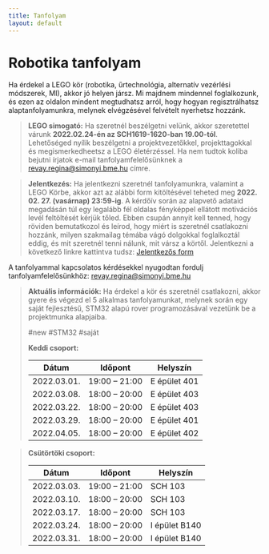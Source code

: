 ```yaml
---
title: Tanfolyam
layout: default
---
```


# Robotika tanfolyam

Ha érdekel a LEGO kör (robotika, űrtechnológia, alternatív vezérlési módszerek, MI), akkor jó helyen jársz. Mi majdnem mindennel foglalkozunk, és ezen az oldalon mindent megtudhatsz arról, hogy hogyan regisztrálhatsz alaptanfolyamunkra, melynek elvégzésével felvételt nyerhetsz hozzánk.

 > **LEGO simogató:**
 Ha szeretnél beszélgetni velünk, akkor szeretettel várunk **2022.02.24-én az SCH1619-1620-ban 19.00-tól**. Lehetőséged nyílik beszélgetni a projektvezetőkkel, projekttagokkal és megismerkedheetsz a LEGO életérzéssel. Ha nem tudtok koliba bejutni írjatok e-mail tanfolyamfelelősünknek a [revay.regina@simonyi.bme.hu](mailto:revay.regina@simonyi.bme.hu) címre.


> **Jelentkezés:**
 Ha jelentkezni szeretnél tanfolyamunkra, valamint a LEGO Körbe, akkor azt az alábbi form kitöltésével teheted meg **2022. 02. 27. (vasárnap) 23:59-ig**.
A kérdőív során az alapvető adataid megadásán túl egy legalább fél oldalas fényképpel ellátott motivációs levél feltöltését kérjük tőled.
Ebben csupán annyit kell tenned, hogy röviden bemutatkozol és leírod, hogy miért is szeretnél csatlakozni hozzánk, milyen szakmailag témába vágó dolgokkal foglalkoztál eddig,
és mit szeretnél tenni nálunk, mit vársz a körtől.
Jelentkezni a következő linkre kattintva tudsz: [Jelentkezős form](https://forms.gle/pYtL6PPGnjth5rU58) 
 
A tanfolyammal kapcsolatos kérdésekkel nyugodtan fordulj tanfolyamfelelősünkhöz: 
[revay.regina@simonyi.bme.hu](mailto:revay.regina@simonyi.bme.hu)
> **Aktuális információk:**
> Ha érdekel a kör és szeretnél csatlakozni,
akkor gyere és végezd el 5 alkalmas
tanfolyamunkat, melynek során egy saját fejlesztésű,
STM32 alapú rover programozásával
vezetünk be a projektmunka alapjaiba.
>
> #new #STM32 #saját
> 
> **Keddi csoport:**
> 
> |    Dátum    |    Időpont    |    Helyszín      |
> |-------------|---------------|------------------|
> | 2022.03.01. | 19:00 – 21:00 |   E épület 401   |
> | 2022.03.08. | 18:00 – 20:00 |   E épület 403   |
> | 2022.03.22. | 18:00 – 20:00 |   E épület 403   | 
> | 2022.03.29. | 18:00 – 20:00 |   E épület 401   |
> | 2022.04.05. | 18:00 – 20:00 |   E épület 402   |
> 

> **Csütörtöki csoport:** 
> 
> |    Dátum    |    Időpont    |    Helyszín      |
> |-------------|---------------|------------------|
> | 2022.03.03. | 19:00 – 21:00 |   SCH 103        |
> | 2022.03.10. | 18:00 – 20:00 |   SCH 103        |
> | 2022.03.17. | 18:00 – 20:00 |   SCH 103        |
> | 2022.03.24. | 18:00 – 20:00 |   I épület B140  |
> | 2022.03.31. | 18:00 – 20:00 |   I épület B140  |
> 
